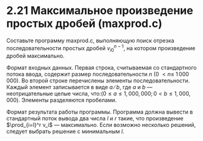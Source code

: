 # 2.21 Максимальное произведение простых дробей (maxprod.c)
Составьте программу maxprod.c, выполняющую поиск отрезка последовательности простых дробей ${v_i}_0^{n-1}$, на котором произведение дробей максимально.

Формат входных данных. Первая строка, считываемая со стандартного потока ввода, содержит размер последовательности $n$ $(0$ $< n \le$ $1\,000\,000)$. Во второй строке перечислены элементы последовательности. Каждый элемент записывается в виде $a∕b$, где $a$ и $b$ — неотрицательные целые числа, что:$(0 \le a \le 1,000,000; 0 < b \le 1,000,000)$. Элементы разделяются пробелами.

Формат результата работы программы. Программа должна вывести в стандартный поток вывода два числа $l$ и $r$ такие, что произведение $\prod_{i=l}^r v_i$ — максимально. Если возможно несколько решений, следует выбрать решение с минимальным $l$.
